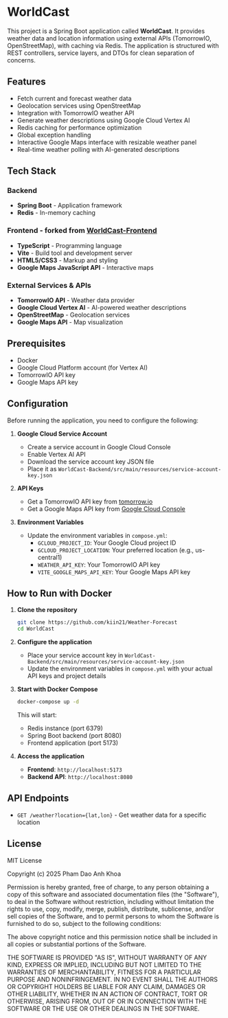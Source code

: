 # WorldCast

This project is a Spring Boot application called **WorldCast**. It provides weather data and location information using external APIs (TomorrowIO, OpenStreetMap), with caching via Redis. The application is structured with REST controllers, service layers, and DTOs for clean separation of concerns.

## Features

- Fetch current and forecast weather data
- Geolocation services using OpenStreetMap
- Integration with TomorrowIO weather API
- Generate weather descriptions using Google Cloud Vertex AI
- Redis caching for performance optimization
- Global exception handling
- Interactive Google Maps interface with resizable weather panel
- Real-time weather polling with AI-generated descriptions

## Tech Stack

### Backend

- **Spring Boot** - Application framework
- **Redis** - In-memory caching

### Frontend - forked from [WorldCast-Frontend](https://github.com/googlemaps/js-samples/tree/sample-geocoding-simple)

- **TypeScript** - Programming language
- **Vite** - Build tool and development server
- **HTML5/CSS3** - Markup and styling
- **Google Maps JavaScript API** - Interactive maps

### External Services & APIs

- **TomorrowIO API** - Weather data provider
- **Google Cloud Vertex AI** - AI-powered weather descriptions
- **OpenStreetMap** - Geolocation services
- **Google Maps API** - Map visualization

## Prerequisites

- Docker
- Google Cloud Platform account (for Vertex AI)
- TomorrowIO API key
- Google Maps API key

## Configuration

Before running the application, you need to configure the following:

1. **Google Cloud Service Account**

   - Create a service account in Google Cloud Console
   - Enable Vertex AI API
   - Download the service account key JSON file
   - Place it as `WorldCast-Backend/src/main/resources/service-account-key.json`

2. **API Keys**

   - Get a TomorrowIO API key from [tomorrow.io](https://www.tomorrow.io/)
   - Get a Google Maps API key from [Google Cloud Console](https://console.cloud.google.com/)

3. **Environment Variables**
   - Update the environment variables in `compose.yml`:
     - `GCLOUD_PROJECT_ID`: Your Google Cloud project ID
     - `GCLOUD_PROJECT_LOCATION`: Your preferred location (e.g., us-central1)
     - `WEATHER_API_KEY`: Your TomorrowIO API key
     - `VITE_GOOGLE_MAPS_API_KEY`: Your Google Maps API key

## How to Run with Docker

1. **Clone the repository**

   ```sh
   git clone https://github.com/kiin21/Weather-Forecast
   cd WorldCast
   ```

2. **Configure the application**

   - Place your service account key in `WorldCast-Backend/src/main/resources/service-account-key.json`
   - Update the environment variables in `compose.yml` with your actual API keys and project details

3. **Start with Docker Compose**

   ```sh
   docker-compose up -d
   ```

   This will start:

   - Redis instance (port 6379)
   - Spring Boot backend (port 8080)
   - Frontend application (port 5173)

4. **Access the application**
   - **Frontend**: `http://localhost:5173`
   - **Backend API**: `http://localhost:8080`

## API Endpoints

- `GET /weather?location={lat,lon}` - Get weather data for a specific location

## License

MIT License

Copyright (c) 2025 Pham Dao Anh Khoa

Permission is hereby granted, free of charge, to any person obtaining a copy
of this software and associated documentation files (the "Software"), to deal
in the Software without restriction, including without limitation the rights
to use, copy, modify, merge, publish, distribute, sublicense, and/or sell
copies of the Software, and to permit persons to whom the Software is
furnished to do so, subject to the following conditions:

The above copyright notice and this permission notice shall be included in
all copies or substantial portions of the Software.

THE SOFTWARE IS PROVIDED "AS IS", WITHOUT WARRANTY OF ANY KIND, EXPRESS OR
IMPLIED, INCLUDING BUT NOT LIMITED TO THE WARRANTIES OF MERCHANTABILITY,
FITNESS FOR A PARTICULAR PURPOSE AND NONINFRINGEMENT. IN NO EVENT SHALL THE
AUTHORS OR COPYRIGHT HOLDERS BE LIABLE FOR ANY CLAIM, DAMAGES OR OTHER
LIABILITY, WHETHER IN AN ACTION OF CONTRACT, TORT OR OTHERWISE, ARISING FROM,
OUT OF OR IN CONNECTION WITH THE SOFTWARE OR THE USE OR OTHER DEALINGS IN
THE SOFTWARE.
